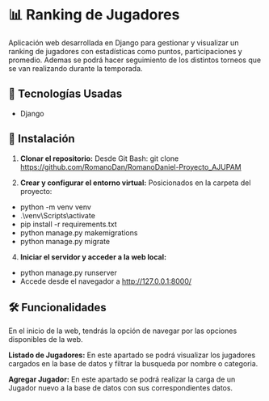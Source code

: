 # 📊 Ranking de Jugadores

Aplicación web desarrollada en Django para gestionar y visualizar un ranking de jugadores con estadísticas como puntos, participaciones y promedio.
Ademas se podrá hacer seguimiento de los distintos torneos que se van realizando durante la temporada.

## 🚀 Tecnologías Usadas
- Django

## 🔧 Instalación

1. **Clonar el repositorio:**
   Desde Git Bash:
   git clone https://github.com/RomanoDan/RomanoDaniel-Proyecto_AJUPAM
   
2. **Crear y configurar el entorno virtual:**
    Posicionados en la carpeta del proyecto:
- python -m venv venv
- .\venv\Scripts\activate
- pip install -r requirements.txt
- python manage.py makemigrations
- python manage.py migrate

4. **Iniciar el servidor y acceder a la web local:**
- python manage.py runserver
- Accede desde el navegador a http://127.0.0.1:8000/

## 🛠️ Funcionalidades

En el inicio de la web, tendrás la opción de navegar por las opciones disponibles de la web.

**Listado de Jugadores:**
        En este apartado se podrá visualizar los jugadores cargados en la base de datos y filtrar la busqueda por nombre o categoria.

**Agregar Jugador:**
        En este apartado se podrá realizar la carga de un Jugador nuevo a la base de datos con sus correspondientes datos.
